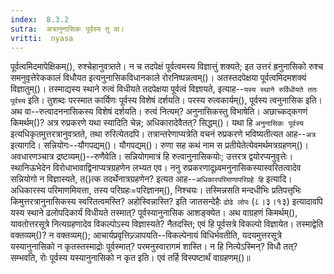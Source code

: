 ```yaml
---
index:  8.3.2
sutra:  अत्रानुनासिकः पूर्वस्य तु वा।
vritti:  nyasa
---
```


पूर्वत्वमिदमापेक्षिकम्(), रुश्चेहानुवत्र्तते। न च तदपेक्षं पूर्वत्वमस्य विज्ञात्तुं शक्यते; इत उत्तरं ह्रनुनासिको रुश्च समनुवृत्तेरेककालं विधौयत इत्यनुनासिकविधानकाले रोरनिष्पन्नत्वम्()। अतस्तदपेक्षया पूर्वत्वमिदमशक्यं विज्ञातुम्()। तस्माद्यस्य स्थाने रुत्वं विधीयते तदपेक्षया पूर्वत्वं विज्ञायते, इत्याह--`यस्य स्थाने रुर्विधीयते ततः पूर्वस्य` इति। तुशब्दः परस्मात कार्यिणः पूर्वस्य विशेषं दर्शयति। परस्य रुत्वकार्यम्(), पूर्वस्य त्वनुनासिक इति। अथ वा--रुत्वादननासिकस्य विशेषं दर्शयति। रुत्वं नित्यम्? अनुनासिकस्तु विभाषेति। 
अछाच्कद्कगणं किमर्थम्()? अत्र रुप्रकरणे यथा स्यादिति चेन्न; अधिकारादेवैतत्? सिद्धम्()। यथा हि `अनुनासिकः पूर्वस्य` इत्यधिकृतमुत्तरत्रानुवत्र्तते, तथा रुरित्येतदपि। तत्रान्तरेणाप्यत्रेति वचनं रुप्रकरणे भविष्यतीत्यत आह--`अत्र` इत्यागदि। सन्नियोगः--यौगपद्यम्()। यौगपद्यम्()। रुणा सह कथं नाम स प्रतीयेतेत्येवमर्थमत्रग्रहणम्()। अवधारणञ्चात्र द्रष्टव्यम्()--रुणैवेति। सन्नियोगमात्रं हि रुत्वानुनासिकयोः; उत्तरत्र द्वयोरप्यनुवृत्तेः। स्थानिऊभेदेन विरोधाभावाद्विनाप्यत्रग्रहणेन लभ्यत एव। ननु रुप्रकरणादूध्र्वमनुनासिकस्यास्वरितत्वादेव सन्नियोगो न विज्ञास्यते, त()त्क तदर्थेनात्रग्रहणेन? इत्यत आह--`अधिकारपरिमाणापरिग्रहे हि` इत्यादि। अधिकारस्य परिमाणमियत्ता, तस्य परिग्रहः=परिज्ञानम्(), निश्चयः। तस्मिन्नसति मन्दधीभिः प्रतिपत्तृभिः किमुत्तरत्रानुनासिकस्य स्वरितत्वमस्ति? अहोस्विन्नास्ति? इति जातसन्देहैः `ढोढे लोपः` (८।३।१३) इत्यादावपि यस्य स्थाने ढलोपदिकार्यं विधीयते तस्मात्? पूर्वस्यानुनासिक आशङ्क्येत। 
अथ वाग्रहणं किमर्थम्(), यावतोत्तरसूत्रे नित्यग्रहणादेव विकल्पोऽस्य विज्ञास्यते? नैतदस्ति; एवं हि पूर्वसत्रे विकल्पो विज्ञायेत। तस्माद्वेति वक्तव्यम्()? न वक्तव्यम्(); आचार्यप्रवृत्तिज्र्ञापयति--विकल्पेनायं विधिर्भवतीति, यदयमुत्तरसूत्रे यस्यानुनासिको न कृतस्तस्माद्रोः पूर्वस्मात्? परमनुस्वारागमं शास्ति। न हि नित्येऽस्मिन्? विधौ तत्? सम्भवति, रोः पूर्वस्य यस्यानुनासिको न कृत इति। एवं तर्हि विस्पष्टार्थं वाग्रहणम्()॥
